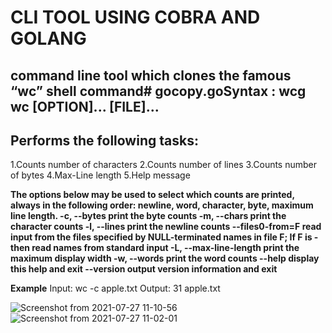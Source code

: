 


# **CLI TOOL USING COBRA AND GOLANG**

## **command line tool which clones the famous “wc” shell command# gocopy.goSyntax : wcg wc [OPTION]... [FILE]...**




## Performs the following tasks:
1.Counts number of characters
2.Counts number of lines
3.Counts number of bytes
4.Max-Line length
5.Help message

**The options below may be used to select which counts are printed, always in the following order: newline, word, character, byte, maximum line length.
  -c, --bytes        	print the byte counts
  -m, --chars        	print the character counts
  -l, --lines        	print the newline counts
  	--files0-from=F	read input from the files specified by
                       	NULL-terminated names in file F;
                       	If F is - then read names from standard input
  -L, --max-line-length  print the maximum display width
  -w, --words        	print the word counts
  	--help 	display this help and exit
  	--version  output version information and exit**
    

**Example**
Input: 
wc -c apple.txt 
Output:
31 apple.txt

![Screenshot from 2021-07-27 11-10-56](https://user-images.githubusercontent.com/74012736/127607622-cd35f607-f48a-4aa7-bc5e-58f126b35475.png)
![Screenshot from 2021-07-27 11-02-01](https://user-images.githubusercontent.com/74012736/127607632-e5ca1141-8686-4d9d-ab03-f258bc9f6dc0.png)

